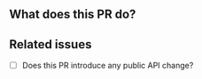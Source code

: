 ## What does this PR do?

<!-- Describe the purpose of this PR. -->


## Related issues

<!--
Is there any related issue? Please attach here.

- #xxxx0
- #xxxx1
- #xxxx2
-->

- [ ] Does this PR introduce any public API change?
